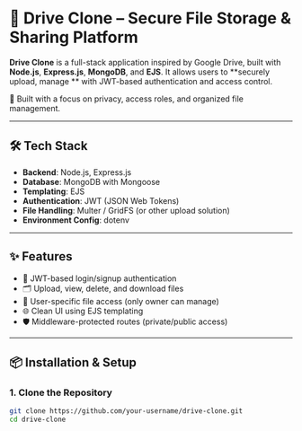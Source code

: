 # 📁 Drive Clone – Secure File Storage & Sharing Platform

**Drive Clone** is a full-stack application inspired by Google Drive, built with **Node.js**, **Express.js**, **MongoDB**, and **EJS**. It allows users to **securely upload, manage ** with JWT-based authentication and access control.

🔐 Built with a focus on privacy, access roles, and organized file management.

---

## 🛠 Tech Stack

- **Backend**: Node.js, Express.js
- **Database**: MongoDB with Mongoose
- **Templating**: EJS
- **Authentication**: JWT (JSON Web Tokens)
- **File Handling**: Multer / GridFS (or other upload solution)
- **Environment Config**: dotenv

---

## ✨ Features

- 🔐 JWT-based login/signup authentication
- 🗂️ Upload, view, delete, and download files
- 👤 User-specific file access (only owner can manage)
- 🌐 Clean UI using EJS templating
- 🛡️ Middleware-protected routes (private/public access)

---

## 📦 Installation & Setup

### 1. Clone the Repository

```bash
git clone https://github.com/your-username/drive-clone.git
cd drive-clone
